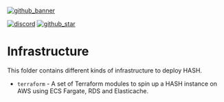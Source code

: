 [github_banner]: https://hash.dev/?utm_medium=organic&utm_source=github_readme_hash-repo_infra
[github_star]: https://github.com/hashintel/hash/tree/main/infra#
[discord]: https://hash.ai/discord?utm_medium=organic&utm_source=github_readme_hash-repo_infra

[![github_banner](https://imagedelivery.net/EipKtqu98OotgfhvKf6Eew/776e4404-c5ca-4cfd-99c2-bd53654bf300/public)][github_banner]

[![discord](https://img.shields.io/discord/840573247803097118)][discord] [![github_star](https://img.shields.io/github/stars/hashintel/hash?label=Star%20on%20GitHub&style=social)][github_star]

# Infrastructure

This folder contains different kinds of infrastructure to deploy HASH.

- `terraform` - A set of Terraform modules to spin up a HASH instance on AWS using ECS Fargate, RDS and Elasticache.
